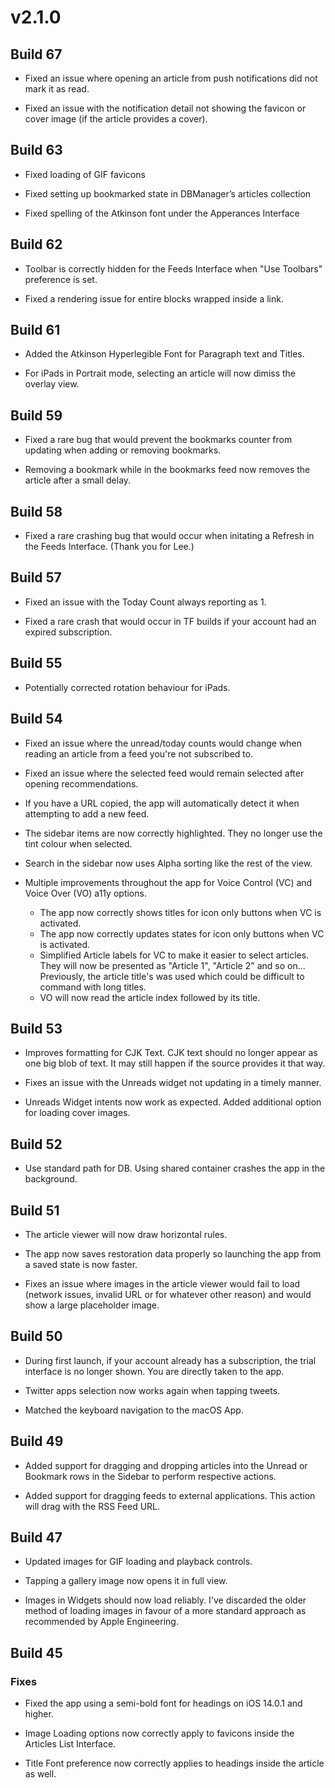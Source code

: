 # v2.1.0

## Build 67 

- Fixed an issue where opening an article from push notifications did not mark it as read. 

- Fixed an issue with the notification detail not showing the favicon or cover image (if the article provides a cover).

## Build 63

- Fixed loading of GIF favicons

- Fixed setting up bookmarked state in DBManager’s articles collection 

- Fixed spelling of the Atkinson font under the Apperances Interface

## Build 62

- Toolbar is correctly hidden for the Feeds Interface when "Use Toolbars" preference is set. 

- Fixed a rendering issue for entire blocks wrapped inside a link. 

## Build 61

- Added the Atkinson Hyperlegible Font for Paragraph text and Titles. 

- For iPads in Portrait mode, selecting an article will now dimiss the overlay view. 

## Build 59

- Fixed a rare bug that would prevent the bookmarks counter from updating when adding or removing bookmarks. 

- Removing a bookmark while in the bookmarks feed now removes the article after a small delay. 

## Build 58

- Fixed a rare crashing bug that would occur when initating a Refresh in the Feeds Interface. (Thank you for Lee.)

## Build 57

- Fixed an issue with the Today Count always reporting as 1. 

- Fixed a rare crash that would occur in TF builds if your account had an expired subscription. 

## Build 55

- Potentially corrected rotation behaviour for iPads. 

## Build 54

- Fixed an issue where the unread/today counts would change when reading an article from a feed you're not subscribed to.

- Fixed an issue where the selected feed would remain selected after opening recommendations. 

- If you have a URL copied, the app will automatically detect it when attempting to add a new feed. 

- The sidebar items are now correctly highlighted. They no longer use the tint colour when selected. 

- Search in the sidebar now uses Alpha sorting like the rest of the view. 

- Multiple improvements throughout the app for Voice Control (VC) and Voice Over (VO) a11y options.   
    - The app now correctly shows titles for icon only buttons when VC is activated. 
    - The app now correctly updates states for icon only buttons when VC is activated. 
    - Simplified Article labels for VC to make it easier to select articles. They will now be presented as "Article 1", "Article 2" and so on... Previously, the article title's was used which could be difficult to command with long titles. 
    - VO will now read the article index followed by its title. 

## Build 53

- Improves formatting for CJK Text. CJK text should no longer appear as one big blob of text. It may still happen if the source provides it that way. 

- Fixes an issue with the Unreads widget not updating in a timely manner. 

- Unreads Widget intents now work as expected. Added additional option for loading cover images. 

## Build 52

- Use standard path for DB. Using shared container crashes the app in the background. 

## Build 51

- The article viewer will now draw horizontal rules. 

- The app now saves restoration data properly so launching the app from a saved state is now faster.

- Fixes an issue where images in the article viewer would fail to load (network issues, invalid URL or for whatever other reason) and would show a large placeholder image. 

## Build 50

- During first launch, if your account already has a subscription, the trial interface is no longer shown. You are directly taken to the app. 

- Twitter apps selection now works again when tapping tweets.

- Matched the keyboard navigation to the macOS App. 

## Build 49

- Added support for dragging and dropping articles into the Unread or Bookmark rows in the Sidebar to perform respective actions. 

- Added support for dragging feeds to external applications. This action will drag with the RSS Feed URL.

## Build 47

- Updated images for GIF loading and playback controls.

- Tapping a gallery image now opens it in full view.

- Images in Widgets should now load reliably. I've discarded the older method of loading images in favour of a more standard approach as recommended by Apple Engineering. 

## Build 45

### Fixes

- Fixed the app using a semi-bold font for headings on iOS 14.0.1 and higher. 

- Image Loading options now correctly apply to favicons inside the Articles List Interface. 

- Title Font preference now correctly applies to headings inside the article as well. 
